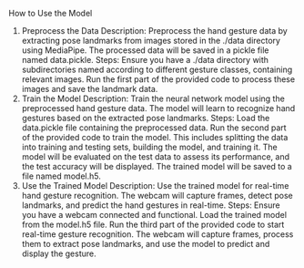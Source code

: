 How to Use the Model
1. Preprocess the Data
Description: Preprocess the hand gesture data by extracting pose landmarks from images stored in the ./data directory using MediaPipe. The processed data will be saved in a pickle file named data.pickle.
Steps:
Ensure you have a ./data directory with subdirectories named according to different gesture classes, containing relevant images.
Run the first part of the provided code to process these images and save the landmark data.
2. Train the Model
Description: Train the neural network model using the preprocessed hand gesture data. The model will learn to recognize hand gestures based on the extracted pose landmarks.
Steps:
Load the data.pickle file containing the preprocessed data.
Run the second part of the provided code to train the model. This includes splitting the data into training and testing sets, building the model, and training it.
The model will be evaluated on the test data to assess its performance, and the test accuracy will be displayed.
The trained model will be saved to a file named model.h5.
3. Use the Trained Model
Description: Use the trained model for real-time hand gesture recognition. The webcam will capture frames, detect pose landmarks, and predict the hand gestures in real-time.
Steps:
Ensure you have a webcam connected and functional.
Load the trained model from the model.h5 file.
Run the third part of the provided code to start real-time gesture recognition. The webcam will capture frames, process them to extract pose landmarks, and use the model to predict and display the gesture.
